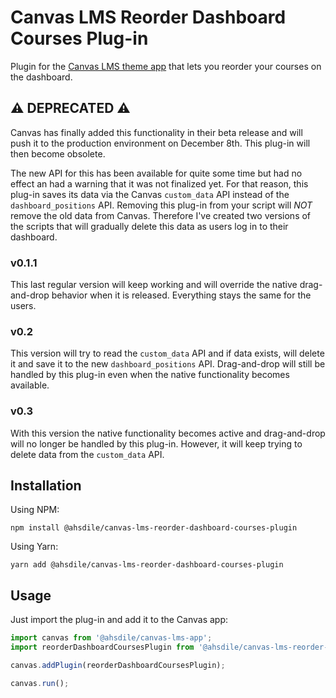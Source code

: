 # Canvas LMS Reorder Dashboard Courses Plug-in

Plugin for the [Canvas LMS theme app](https://github.com/ahsdile/canvas-lms-app) that lets you reorder your courses on the dashboard.

## :warning: DEPRECATED :warning:

Canvas has finally added this functionality in their beta release and will push it to the production environment on
December 8th. This plug-in will then become obsolete.

The new API for this has been available for quite some time but had no effect an had a warning that it was not
finalized yet. For that reason, this plug-in saves its data via the Canvas `custom_data` API instead of the
`dashboard_positions` API. Removing this plug-in from your script will *NOT* remove the old data from Canvas.
Therefore I've created two versions of the scripts that will gradually delete this data as users log in to their
dashboard.

### v0.1.1

This last regular version will keep working and will override the native drag-and-drop behavior when it is released.
Everything stays the same for the users.

### v0.2 

This version will try to read the `custom_data` API and if data exists, will delete it and save it to the new
`dashboard_positions` API. Drag-and-drop will still be handled by this plug-in even when the native functionality
becomes available.

### v0.3

With this version the native functionality becomes active and drag-and-drop will no longer be handled by this plug-in.
However, it will keep trying to delete data from the `custom_data` API.

## Installation

Using NPM:

    npm install @ahsdile/canvas-lms-reorder-dashboard-courses-plugin

Using Yarn:

    yarn add @ahsdile/canvas-lms-reorder-dashboard-courses-plugin

## Usage

Just import the plug-in and add it to the Canvas app:

```javascript
import canvas from '@ahsdile/canvas-lms-app';
import reorderDashboardCoursesPlugin from '@ahsdile/canvas-lms-reorder-dashboard-courses-plugin';

canvas.addPlugin(reorderDashboardCoursesPlugin);

canvas.run();
```
